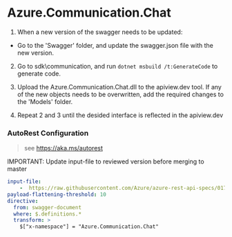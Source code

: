 # Azure.Communication.Chat
1. When a new version of the swagger needs to be updated:
- Go to the 'Swagger' folder, and update the swagger.json file with the new version.

2. Go to sdk\communication, and run `dotnet msbuild /t:GenerateCode` to generate code.

3. Upload the Azure.Communication.Chat.dll to the apiview.dev tool.
If any of the new objects needs to be overwritten, add the required changes to the 'Models' folder.

4. Repeat 2 and 3 until the desided interface is reflected in the apiview.dev 

### AutoRest Configuration
> see https://aka.ms/autorest

IMPORTANT: Update input-file to reviewed version before merging to master

``` yaml
input-file:
    -  https://raw.githubusercontent.com/Azure/azure-rest-api-specs/017b204940fa77c9f439b42761f84291e86df744/specification/communication/data-plane/Microsoft.CommunicationServicesChat/preview/2020-11-01-preview3/communicationserviceschat.json
payload-flattening-threshold: 10
directive:
  from: swagger-document
  where: $.definitions.*
  transform: >
    $["x-namespace"] = "Azure.Communication.Chat"
```
